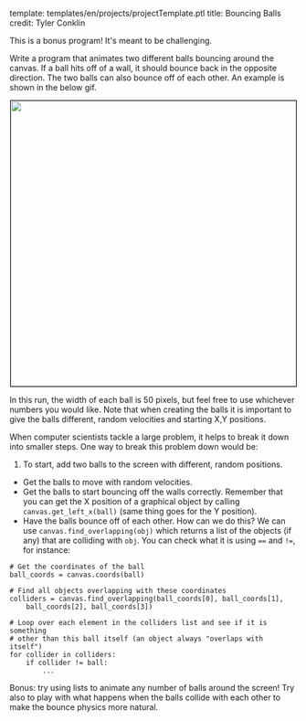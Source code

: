 template: templates/en/projects/projectTemplate.ptl
title: Bouncing Balls
credit: Tyler Conklin

This is a bonus program! It's meant to be challenging.

Write a program that animates two different balls bouncing around the canvas. If a ball hits off of a wall, it should bounce back in the opposite direction. The two balls can also bounce off of each other. An example is shown in the below gif.

<center>
  <img style="width:500px;border:1px solid #000000" src="{{pathToRoot}}img/projects/bouncingBalls/multipleBalls.gif">
</center>

In this run, the width of each ball is 50 pixels, but feel free to use whichever numbers you would like. Note that when creating the balls it is important to give the balls different, random velocities and starting X,Y positions.

When computer scientists tackle a large problem, it helps to break it down into smaller steps. One way to break this problem down would be:

1. To start, add two balls to the screen with different, random positions.
+ Get the balls to move with random velocities.
+ Get the balls to start bouncing off the walls correctly. Remember that you can get the X position of a graphical object by calling `canvas.get_left_x(ball)` (same thing goes for the Y position).
+ Have the balls bounce off of each other. How can we do this?  We can use `canvas.find_overlapping(obj)` which returns a list of the objects (if any) that are colliding with `obj`.  You can check what it is using `==` and `!=`, for instance:

```
# Get the coordinates of the ball
ball_coords = canvas.coords(ball)

# Find all objects overlapping with these coordinates
colliders = canvas.find_overlapping(ball_coords[0], ball_coords[1],
	ball_coords[2], ball_coords[3])

# Loop over each element in the colliders list and see if it is something 
# other than this ball itself (an object always "overlaps with itself")
for collider in colliders:
	if collider != ball:
		...
```

Bonus: try using lists to animate any number of balls around the screen!  Try also to play with what happens when the balls collide with each other to make the bounce physics more natural.
